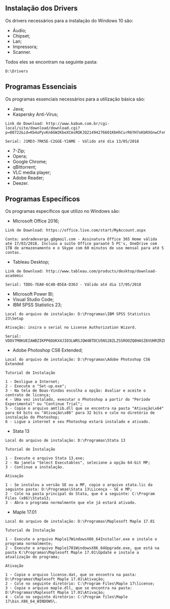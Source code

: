 ## Instalação dos Drivers

Os drivers necessários para a instalação do Windows 10 são:

- Áudio;
- Chipset;
- Lan;
- Impressora;
- Scanner.

Todos eles se encontram na seguinte pasta:

```
D:\Drivers

```
## Programas Essenciais

Os programas essenciais necessários para a utilização básica são:

- Java;
- Kaspersky Anti-Vírus;

```
Link de Download: http://www.kabum.com.br/cgi-local/site/download/download.cgi?p=80722&id=Kb4oPyvKn6GW2KbeXCmsROKJQ21494276601KbHhCurR6YH7oKbRXGnwCFxCO61413148993KbIgLayJE/aAk

Serial: J1MD3-7RK5E-C2GGE-Y2AME - Válido até dia 13/05/2018

```

- 7-Zip;
- Opera;
- Google Chrome;
- qBittorrent;
- VLC media player;
- Adobe Reader;
- Deezer.

## Programas Específicos

Os programas específicos que utilizo no Windows são:

- Microsoft Office 2016;

```
Link de Download: https://office.live.com/start/MyAccount.aspx

Conta: andradevarga.g@gmail.com - Assinatura Office 365 Home válida até 17/03/2018. Incluso a suíte Office paraaté 5 PC's, OneDrive com 1TB de armazenamento e o Skype com 60 minutos de uso mensal para até 5 contas.

```

- Tableau Desktop;

```
Link de Download: http://www.tableau.com/products/desktop/download-academic

Serial: TDDG-7EA0-6C40-B5EA-D363 - Válido até dia 17/05/2018

```

- Microsoft Power BI;
- Visual Studio Code;
- IBM SPSS Statistics 23;

```
Local do arquivo de instalação: D:\Programas\IBM SPSS Statistics 23\Setup

Ativação: insira o serial no License Authorization Wizard.

Serial: VDOV7M8KUEIAWBZIKPP6DUKX4JIO3LWRSJQW4BTDCU5NS28ZLZSSROOZQ8HASZ6VUHRZRZ8I8DGWIFY9WJTIRD5P9Y

```
- Adobe Photoshop CS6 Extended;

```
Local do arquivo de instalação: D:\Programas\Adobe Photoshop CS6 Extended

Tutorial de Instalação

1 - Desligue a Internet;
2 - Execute o "Set-up.exe";
3 - Na tela de Boas-Vindas escolha a opção: Avaliar e aceite o contrato de licença;
4 - Uma vez instalado, executar o Photoshop a partir do "Período Experimental" ou "Continue Trial";
5 - Copie o arquivo amtlib.dll que se encontra na pasta "Ativação\x64" para 64 bits ou "Ativação\x86" para 32 bits e cole no diretório de instalação do Photoshop;
6 - Ligue a internet e seu Photoshop estará instalado e ativado.
```
- Stata 13

```
Local do arquivo de instalação: D:\Programas\Stata 13

Tutorial de Instalação

1 - Execute o arquivo Stata 13.exe;
2 - Na janela "Select Executables", selecione a opção 64-bit MP;
3 - Continue a instalação.

Ativação

1 - Se instalou a versão SE ou a MP, copie o arquivo stata.lic da seguinte pasta: D:\Programas\Stata 13\Licença - SE e MP;
2 - Cole na pasta principal do Stata, que é a seguinte: C:\Program Files (x86)\Stata13;
3 - Abra o programa normalmente que ele já estará ativado.
```
- Maple 17.01

```
Local do arquivo de instalação: D:\Programas\Maplesoft Maple 17.01

Tutorial de Instalação

1 - Execute o arquivo Maple17WindowsX86_64Installer.exe e instale o programa normalmente;
2 - Execute o arquivo Maple1701WindowsX86_64Upgrade.exe, que está na pasta K:\Programas\Maplesoft Maple 17.01\Update e instale a atualização do programa;

Ativação

1 - Copie o arquivo license.dat, que se encontra na pasta: D:\Programas\Maplesoft Maple 17.01\Ativação;
2 - Cole no seguinte diretório: C:\Program Files\Maple 17\license;
3 - Copie o arquivo maple.dll, que se encontra na pasta: D:\Programas\Maplesoft Maple 17.01\Ativação;
4 - Cole no seguinte diretório: C:\Program files\Maple 17\bin.X86_64_WINDOWS\.
```